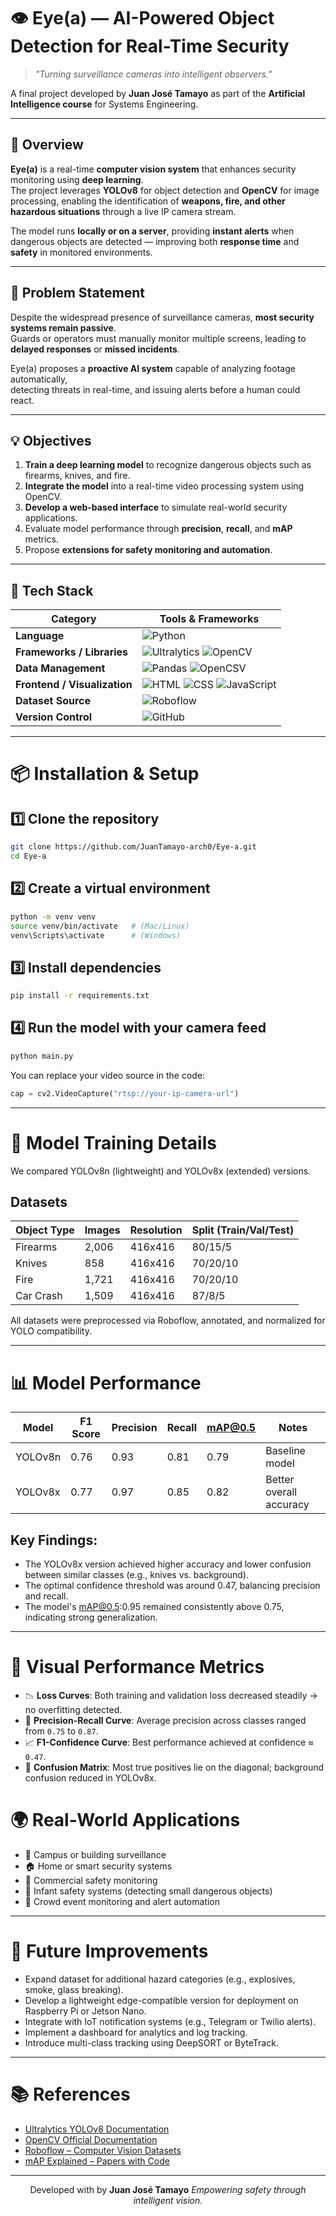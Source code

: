 # 👁️ Eye(a) — AI-Powered Object Detection for Real-Time Security

> _"Turning surveillance cameras into intelligent observers."_

A final project developed by **Juan José Tamayo**
as part of the **Artificial Intelligence course** for Systems Engineering.

---

## 🧠 Overview

**Eye(a)** is a real-time **computer vision system** that enhances security monitoring using **deep learning**.  
The project leverages **YOLOv8** for object detection and **OpenCV** for image processing, enabling the identification of **weapons, fire, and other hazardous situations** through a live IP camera stream.

The model runs **locally or on a server**, providing **instant alerts** when dangerous objects are detected — improving both **response time** and **safety** in monitored environments.

---

## 🚨 Problem Statement

Despite the widespread presence of surveillance cameras, **most security systems remain passive**.  
Guards or operators must manually monitor multiple screens, leading to **delayed responses** or **missed incidents**.

Eye(a) proposes a **proactive AI system** capable of analyzing footage automatically,  
detecting threats in real-time, and issuing alerts before a human could react.

---

## 💡 Objectives

1. **Train a deep learning model** to recognize dangerous objects such as firearms, knives, and fire.  
2. **Integrate the model** into a real-time video processing system using OpenCV.  
3. **Develop a web-based interface** to simulate real-world security applications.  
4. Evaluate model performance through **precision**, **recall**, and **mAP** metrics.  
5. Propose **extensions for safety monitoring and automation**.

---

## 🧰 Tech Stack

| Category | Tools & Frameworks |
|-----------|-------------------|
| **Language** | ![Python](https://img.shields.io/badge/Python-3.10-blue?logo=python) |
| **Frameworks / Libraries** | ![Ultralytics](https://img.shields.io/badge/YOLOv8-Ultralytics-orange) ![OpenCV](https://img.shields.io/badge/OpenCV-4.9-green?logo=opencv) |
| **Data Management** | ![Pandas](https://img.shields.io/badge/Pandas-Data_Analysis-lightblue?logo=pandas) ![OpenCSV](https://img.shields.io/badge/CSV-Data_Handling-lightgrey) |
| **Frontend / Visualization** | ![HTML](https://img.shields.io/badge/HTML-5-orange?logo=html5) ![CSS](https://img.shields.io/badge/CSS-3-blue?logo=css3) ![JavaScript](https://img.shields.io/badge/JavaScript-ES6-yellow?logo=javascript) |
| **Dataset Source** | ![Roboflow](https://img.shields.io/badge/Roboflow-Datasets-blueviolet?logo=roboflow) |
| **Version Control** | ![GitHub](https://img.shields.io/badge/GitHub-Repository-black?logo=github) |

---
# 📦 Installation & Setup

## 1️⃣ Clone the repository
```bash
git clone https://github.com/JuanTamayo-arch0/Eye-a.git
cd Eye-a
```

## 2️⃣ Create a virtual environment
```bash
python -m venv venv
source venv/bin/activate   # (Mac/Linux)
venv\Scripts\activate      # (Windows)
```

## 3️⃣ Install dependencies
```bash
pip install -r requirements.txt
```

## 4️⃣ Run the model with your camera feed
```bash
python main.py
```

You can replace your video source in the code:
```python
cap = cv2.VideoCapture("rtsp://your-ip-camera-url")
```

---

# 🤖 Model Training Details

We compared YOLOv8n (lightweight) and YOLOv8x (extended) versions.

## Datasets

| Object Type | Images | Resolution | Split (Train/Val/Test) |
|-------------|--------|------------|------------------------|
| Firearms    | 2,006  | 416x416    | 80/15/5                |
| Knives      | 858    | 416x416    | 70/20/10               |
| Fire        | 1,721  | 416x416    | 70/20/10               |
| Car Crash   | 1,509  | 416x416    | 87/8/5                 |

All datasets were preprocessed via Roboflow, annotated, and normalized for YOLO compatibility.

---

# 📊 Model Performance

| Model   | F1 Score | Precision | Recall | mAP@0.5 | Notes                      |
|---------|----------|-----------|--------|---------|----------------------------|
| YOLOv8n | 0.76     | 0.93      | 0.81   | 0.79    | Baseline model             |
| YOLOv8x | 0.77     | 0.97      | 0.85   | 0.82    | Better overall accuracy    |

## Key Findings:

* The YOLOv8x version achieved higher accuracy and lower confusion between similar classes (e.g., knives vs. background).
* The optimal confidence threshold was around 0.47, balancing precision and recall.
* The model's mAP@0.5:0.95 remained consistently above 0.75, indicating strong generalization.

---

# 🧮 Visual Performance Metrics

* 📉 **Loss Curves**: Both training and validation loss decreased steadily → no overfitting detected.
* 🎯 **Precision-Recall Curve**: Average precision across classes ranged from `0.75` to `0.87`.
* 📈 **F1-Confidence Curve**: Best performance achieved at confidence ≈ `0.47`.
* 🧩 **Confusion Matrix**: Most true positives lie on the diagonal; background confusion reduced in YOLOv8x.


# 🌍 Real-World Applications

* 🏫 Campus or building surveillance
* 🏠 Home or smart security systems
* 🏢 Commercial safety monitoring
* 👶 Infant safety systems (detecting small dangerous objects)
* 🚨 Crowd event monitoring and alert automation

---

# 🧭 Future Improvements

* Expand dataset for additional hazard categories (e.g., explosives, smoke, glass breaking).
* Develop a lightweight edge-compatible version for deployment on Raspberry Pi or Jetson Nano.
* Integrate with IoT notification systems (e.g., Telegram or Twilio alerts).
* Implement a dashboard for analytics and log tracking.
* Introduce multi-class tracking using DeepSORT or ByteTrack.

---

# 📚 References

* [Ultralytics YOLOv8 Documentation](https://docs.ultralytics.com/)
* [OpenCV Official Documentation](https://docs.opencv.org/)
* [Roboflow – Computer Vision Datasets](https://roboflow.com/)
* [mAP Explained – Papers with Code](https://paperswithcode.com/)

---

<p align="center">
Developed with by <b>Juan José Tamayo</b> 
<i>Empowering safety through intelligent vision.</i>
</p>


